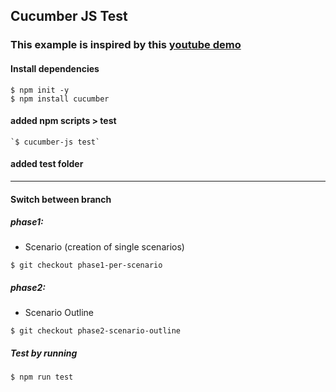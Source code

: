 ## Cucumber JS Test
### This example is inspired by this [youtube demo](https://www.youtube.com/watch?v=x4jP9ksCnMY)

#### Install dependencies
```
$ npm init -y
$ npm install cucumber
```

#### added npm scripts > test
    `$ cucumber-js test`

#### added test folder

----
#### Switch between branch

##### phase1: 
- Scenario (creation of single scenarios)

`$ git checkout phase1-per-scenario`

##### phase2: 
- Scenario Outline

`$ git checkout phase2-scenario-outline`


##### Test by running
`$ npm run test`
